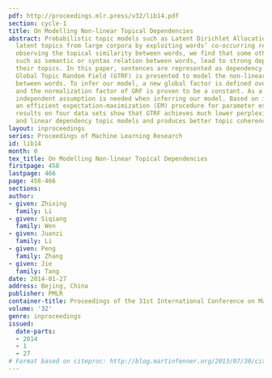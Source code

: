 ```yaml
---
pdf: http://proceedings.mlr.press/v32/lib14.pdf
section: cycle-1
title: On Modelling Non-linear Topical Dependencies
abstract: Probabilistic topic models such as Latent Dirichlet Allocation (LDA) discover
  latent topics from large corpora by exploiting words’ co-occurring relation. By
  observing the topical similarity between words, we find that some other relations,
  such as semantic or syntax relation between words, lead to strong dependence between
  their topics. In this paper, sentences are represented as dependency trees and a
  Global Topic Random Field (GTRF) is presented to model the non-linear dependencies
  between words. To infer our model, a new global factor is defined over all edges
  and the normalization factor of GRF is proven to be a constant. As a result, no
  independent assumption is needed when inferring our model. Based on it, we develop
  an efficient expectation-maximization (EM) procedure for parameter estimation. Experimental
  results on four data sets show that GTRF achieves much lower perplexity than LDA
  and linear dependency topic models and produces better topic coherence.
layout: inproceedings
series: Proceedings of Machine Learning Research
id: lib14
month: 0
tex_title: On Modelling Non-linear Topical Dependencies
firstpage: 458
lastpage: 466
page: 458-466
sections: 
author:
- given: Zhixing
  family: Li
- given: Siqiang
  family: Wen
- given: Juanzi
  family: Li
- given: Peng
  family: Zhang
- given: Jie
  family: Tang
date: 2014-01-27
address: Bejing, China
publisher: PMLR
container-title: Proceedings of the 31st International Conference on Machine Learning
volume: '32'
genre: inproceedings
issued:
  date-parts:
  - 2014
  - 1
  - 27
# Format based on citeproc: http://blog.martinfenner.org/2013/07/30/citeproc-yaml-for-bibliographies/
---
```


